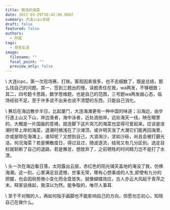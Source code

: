 ```yaml
---
title: 搁浅的海菜
date: 2017-03-29T10:42:00.000Z
summary: 大连icpc总结
draft: false
featured: false
authors:
  - 阿威
tags:
  - 胡言乱语
image:
  filename: ""
  focal_point: ""
  preview_only: false
---
```

\    大连icpc，第一次现场赛，打铁。客观因素很多，也不去细数了，既是总结，那么找自己的问题。其一，签到三题出的慢，读题责任在我，wa两发，不够细致；其二，四号题卡思路，数学思维题，也是自己的范围，三号题wa两发崩心态，临场经验不足。至于许多说不出来也说不清楚的东西，只能自己消化。

\    赛后在海边散步半日，比起厦门，大连海滩更有一种中国的味道；沿海边，由步行道上山又下山，岸边渔者，海中泳者，近处浪拍岸，远处海天一线，映在眼里的，大概是一片国画的意境，就连脚下这片突兀的海菜也显得可爱起来。应该是涨潮时带上岸的海菜，退潮时搁浅在了沙滩顶。或许明天涨了大潮它们能再回海里，亦或是晾在海滩上，谁知呢？又想到自己，大浪淘沙，坚如沙砾，尚且会被打磨光洁，何况海菜？若是懒散度日，得过且过，随波逐流，结局又有几分区别。选定目标就斩断了自己的退路，若是懈怠，想放弃了，之前牺牲的时间精力岂不是打了水漂。

\    头一次在海边看日落，太阳露出云层，赤红色的阳光铺天盖地的淹没了我，仿佛海潮。这一刻，心里满足且遗憾，世事无常，哪有心想事成的人生,即使有九分的把握，也会因局势微小变化而全盘皆失，就像蝴蝶效应，古人亦云大风起于青萍之末。释家说缘起，我深以为然。能争取的，唯尽人事耳.

\    至于不对眼的人，再如何指手画脚也不能影响自己的方向，但愿勿忘初心，知晓自己在做什么。